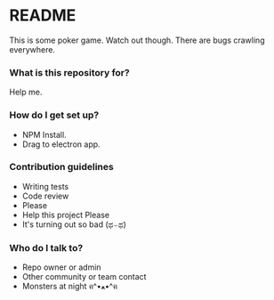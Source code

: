 # README #

This is some poker game. Watch out though. There are bugs crawling everywhere.

### What is this repository for? ###

Help me.

### How do I get set up? ###

* NPM Install.
* Drag to electron app.

### Contribution guidelines ###

* Writing tests
* Code review
* Please
* Help this project Please
* It's turning out so bad (ಥ⌣ಥ)

### Who do I talk to? ###

* Repo owner or admin
* Other community or team contact
* Monsters at night ฅ^•ﻌ•^ฅ
